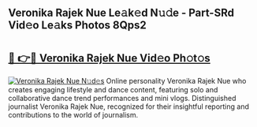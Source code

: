 ## Veronika Rajek Nue Le𝚊k𝚎d N𝚞𝚍e - Part-SRd Vid𝚎o Le𝚊ks Photos 8Qps2

# <h2><a href="http://fbases.evod.top/?m=Veronika+Rajek+Nue">🔗 👉🔴 Veronika Rajek Nue Vid𝚎o Ph𝚘t𝚘s</a></h2>

[![Veronika Rajek Nue N𝚞d𝚎s](https://i.imgur.com/8V9OHl7.gif)](http://fbases.evod.top/?m=Veronika+Rajek+Nue)
Online personality Veronika Rajek Nue who creates engaging lifestyle and dance content, featuring solo and collaborative dance trend performances and mini vlogs. Distinguished journalist Veronika Rajek Nue, recognized for their insightful reporting and contributions to the world of journalism. 
